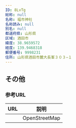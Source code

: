 ```yaml
---
ID: 8LvTg
総称: null
名称: 福市神社
名称読み: null
別名: null
都道府県: 山形県
区域: 酒田市
緯度: 38.9659572
経度: 139.9468318
郵便番号: 9998231
住所: 山形県酒田市麓大長峯３０３−１
---
```


## その他

### 参考URL

| URL | 説明          |
| --- | ------------- |
|     | OpenStreetMap |
